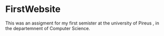 # FirstWebsite
This was an assigment for my first semister at the university of Pireus , in the departemnent of Computer Science.
